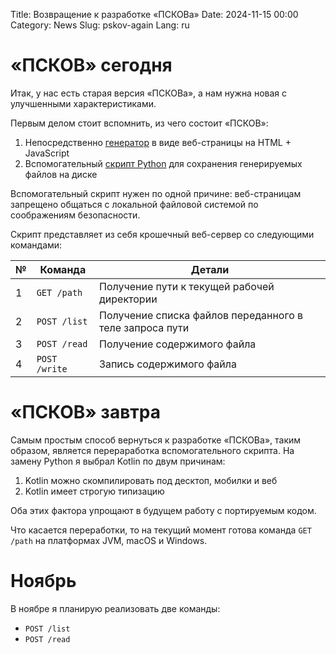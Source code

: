 Title: Возвращение к разработке «ПСКОВа»
Date: 2024-11-15 00:00
Category: News
Slug: pskov-again
Lang: ru

# «ПСКОВ» сегодня

Итак, у нас есть старая версия «ПСКОВа», а нам нужна новая с улучшенными
характеристиками.

Первым делом стоит вспомнить, из чего состоит «ПСКОВ»:

1. Непосредственно [генератор][pskov-ru] в виде веб-страницы на HTML + JavaScript
1. Вспомогательный [скрипт Python][lfsa-ru] для сохранения генерируемых файлов на диске

Вспомогательный скрипт нужен по одной причине: веб-страницам запрещено общаться
с локальной файловой системой по соображениям безопасности.

Скрипт представляет из себя крошечный веб-сервер со следующими командами:

| № | Команда | Детали |
|---|---|---|
| 1 | `GET /path` | Получение пути к текущей рабочей директории |
| 2 | `POST /list` | Получение списка файлов переданного в теле запроса пути |
| 3 | `POST /read` | Получение содержимого файла |
| 4 | `POST /write` | Запись содержимого файла |

# «ПСКОВ» завтра

Самым простым способ вернуться к разработке «ПСКОВа», таким образом, является
перераработка вспомогательного скрипта. На замену Python я выбрал Kotlin
по двум причинам:

1. Kotlin можно скомпилировать под десктоп, мобилки и веб
1. Kotlin имеет строгую типизацию

Оба этих фактора упрощают в будущем работу c портируемым кодом.

Что касается переработки, то на текущий момент готова команда `GET /path`
на платформах JVM, macOS и Windows.

# Ноябрь

В ноябре я планирую реализовать две команды:
* `POST /list`
* `POST /read`

[pskov-ru]: https://opengamestudio.org/pskov/ru/pskov_1.0.0+ru.html
[lfsa-ru]: https://opengamestudio.org/lfsa/ru/index.html
